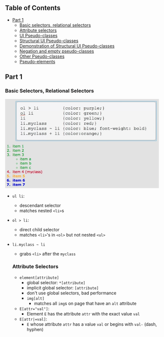 ## Table of Contents
- [Part 1](#part-1)
  * [Basic selectors, relational selectors](#basic-selectors-relational-selectors)
  * [Attribute selectors](#attribute-selectors)
  * [UI Pseudo-classes](#ui-pseudo-classes)
  * [Structural UI Pseudo-classes](#structural-ui-pseudo-classes)
  * [Demonstration of Structural UI Pseudo-classes](#demonstration-of-structural-ui-pseudo-classes)
  * [Negation and empty pseudo-classes](#negation-and-empty-pseudo-classes)
  * [Other Pseudo-classes](#other-pseudo-classes)
  * [Pseudo-elements](#pseudo-elements)

## Part 1
### Basic Selectors, Relational Selectors
![basic selectors](./basic-selectors.PNG)

- `ul li`:
  - descendant selector
  - matches nested `<li>`s
- `ol > li`:
  - direct child selector
  - matches `<li>`'s in `<ol>` but not nested `<ul>`
- `li.myclass ~ li`
  - grabs `<li>` after the `myclass`
  
  ### Attribute Selectors
  - `element[attribute]`
    - global selector: `*[attribute]`
    - implicit global selector: `[attribute]`
    - don't use global selectors, bad performance
    - `img[alt]`
      - matches all `img`s on page that have an `alt` attribute
  - `E[attr="val"]`:
    - Element `E` has the attribute `attr` with the exact value `val`
  - `E[attr|=val]`:
    - `E` whose attribute `attr` has a value `val` or begins with `val-` (dash, hyphen)
  
